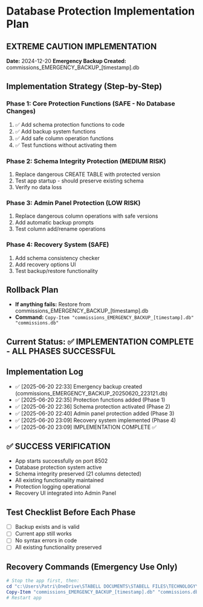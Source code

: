# Database Protection Implementation Plan
## EXTREME CAUTION IMPLEMENTATION

**Date:** 2024-12-20
**Emergency Backup Created:** commissions_EMERGENCY_BACKUP_[timestamp].db

## Implementation Strategy (Step-by-Step)

### Phase 1: Core Protection Functions (SAFE - No Database Changes)
1. ✅ Add schema protection functions to code
2. ✅ Add backup system functions 
3. ✅ Add safe column operation functions
4. ✅ Test functions without activating them

### Phase 2: Schema Integrity Protection (MEDIUM RISK)
1. Replace dangerous CREATE TABLE with protected version
2. Test app startup - should preserve existing schema
3. Verify no data loss

### Phase 3: Admin Panel Protection (LOW RISK)  
1. Replace dangerous column operations with safe versions
2. Add automatic backup prompts
3. Test column add/rename operations

### Phase 4: Recovery System (SAFE)
1. Add schema consistency checker
2. Add recovery options UI
3. Test backup/restore functionality

## Rollback Plan
- **If anything fails:** Restore from commissions_EMERGENCY_BACKUP_[timestamp].db
- **Command:** `Copy-Item "commissions_EMERGENCY_BACKUP_[timestamp].db" "commissions.db"`

## Current Status: ✅ IMPLEMENTATION COMPLETE - ALL PHASES SUCCESSFUL

## Implementation Log
- ✅ [2025-06-20 22:33] Emergency backup created (commissions_EMERGENCY_BACKUP_20250620_223121.db)
- ✅ [2025-06-20 22:35] Protection functions added (Phase 1)
- ✅ [2025-06-20 22:36] Schema protection activated (Phase 2) 
- ✅ [2025-06-20 22:40] Admin panel protection added (Phase 3)
- ✅ [2025-06-20 23:09] Recovery system implemented (Phase 4)
- ✅ [2025-06-20 23:09] IMPLEMENTATION COMPLETE ✅

## ✅ SUCCESS VERIFICATION
- App starts successfully on port 8502
- Database protection system active
- Schema integrity preserved (21 columns detected)
- All existing functionality maintained
- Protection logging operational
- Recovery UI integrated into Admin Panel

## Test Checklist Before Each Phase
- [ ] Backup exists and is valid
- [ ] Current app still works
- [ ] No syntax errors in code
- [ ] All existing functionality preserved

## Recovery Commands (Emergency Use Only)
```powershell
# Stop the app first, then:
cd "c:\Users\Patri\OneDrive\STABELL DOCUMENTS\STABELL FILES\TECHNOLOGY\PROGRAMMING\SALES COMMISSIONS APP"
Copy-Item "commissions_EMERGENCY_BACKUP_[timestamp].db" "commissions.db" -Force
# Restart app
```
